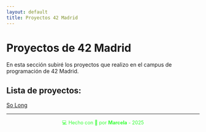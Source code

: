 ```yaml
---
layout: default
title: Proyectos 42 Madrid
---
```


# Proyectos de 42 Madrid

En esta sección subiré los proyectos que realizo en el campus de programación de 42 Madrid.

## Lista de proyectos:

[So Long](so_long)

---

<div style="text-align:center; font-size: 0.9em; margint-top: 40px; color: #33ff33;">
    💻 Hecho con 💚 por <strong>Marcela</strong> - 2025
</div>
